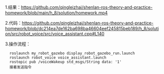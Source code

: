 1.结果：https://github.com/qingleizhai/shenlan-ros-theory-and-practice-homework/blob/main/h_8/solution/homework.mp4

2.代码：https://github.com/qingleizhai/shenlan-ros-theory-and-practice-homework/blob/dc214ea7de162ba698ba46604eef245815beb189/h_8/solution/src/robot_voice/src/voice_assistant.cpp#L140

3.操作流程： 

      roslaunch my_robot_gazebo display_robot_gazebo_run.launch
      roslaunch robot_voice voice_assistant.launch
      rostopic pub /voiceWakeup std_msgs/String data: '1'
      接着发送指令
